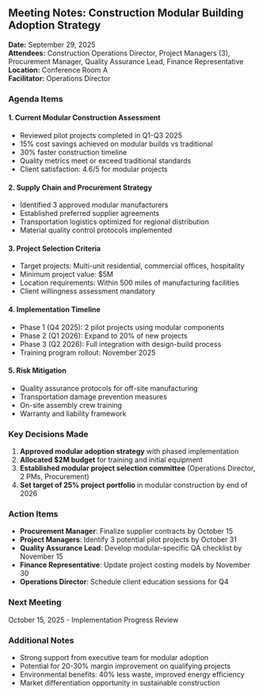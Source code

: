 ## Meeting Notes: Construction Modular Building Adoption Strategy

**Date:** September 29, 2025  
**Attendees:** Construction Operations Director, Project Managers (3), Procurement Manager, Quality Assurance Lead, Finance Representative  
**Location:** Conference Room A  
**Facilitator:** Operations Director  

### Agenda Items

#### 1. Current Modular Construction Assessment
- Reviewed pilot projects completed in Q1-Q3 2025
- 15% cost savings achieved on modular builds vs traditional
- 30% faster construction timeline
- Quality metrics meet or exceed traditional standards
- Client satisfaction: 4.6/5 for modular projects

#### 2. Supply Chain and Procurement Strategy
- Identified 3 approved modular manufacturers
- Established preferred supplier agreements
- Transportation logistics optimized for regional distribution
- Material quality control protocols implemented

#### 3. Project Selection Criteria
- Target projects: Multi-unit residential, commercial offices, hospitality
- Minimum project value: $5M
- Location requirements: Within 500 miles of manufacturing facilities
- Client willingness assessment mandatory

#### 4. Implementation Timeline
- Phase 1 (Q4 2025): 2 pilot projects using modular components
- Phase 2 (Q1 2026): Expand to 20% of new projects
- Phase 3 (Q2 2026): Full integration with design-build process
- Training program rollout: November 2025

#### 5. Risk Mitigation
- Quality assurance protocols for off-site manufacturing
- Transportation damage prevention measures
- On-site assembly crew training
- Warranty and liability framework

### Key Decisions Made

1. **Approved modular adoption strategy** with phased implementation
2. **Allocated $2M budget** for training and initial equipment
3. **Established modular project selection committee** (Operations Director, 2 PMs, Procurement)
4. **Set target of 25% project portfolio** in modular construction by end of 2026

### Action Items

- **Procurement Manager**: Finalize supplier contracts by October 15
- **Project Managers**: Identify 3 potential pilot projects by October 31
- **Quality Assurance Lead**: Develop modular-specific QA checklist by November 15
- **Finance Representative**: Update project costing models by November 30
- **Operations Director**: Schedule client education sessions for Q4

### Next Meeting
October 15, 2025 - Implementation Progress Review

### Additional Notes
- Strong support from executive team for modular adoption
- Potential for 20-30% margin improvement on qualifying projects
- Environmental benefits: 40% less waste, improved energy efficiency
- Market differentiation opportunity in sustainable construction